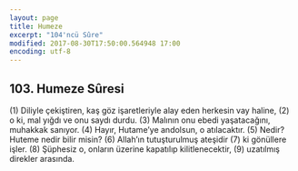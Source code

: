 ```yaml
---
layout: page
title: Humeze
excerpt: "104'ncü Sûre"
modified: 2017-08-30T17:50:00.564948 17:00
encoding: utf-8
---
```


## 103. Humeze Sûresi

(1) Diliyle çekiştiren, kaş göz işaretleriyle alay eden herkesin vay haline,
(2) o ki, mal yığdı ve onu saydı durdu.
(3) Malının onu ebedi yaşatacağını, muhakkak sanıyor.
(4) Hayır, Hutame’ye andolsun, o atılacaktır.
(5) Nedir? Huteme nedir bilir misin?
(6) Allah’ın tutuşturulmuş ateşidir
(7) ki gönüllere işler.
(8) Şüphesiz o, onların üzerine kapatılıp kilitlenecektir,
(9) uzatılmış direkler arasında.
